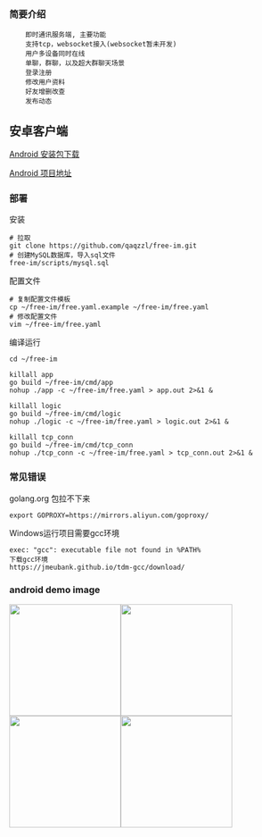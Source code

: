 ### 简要介绍
```
    即时通讯服务端, 主要功能
    支持tcp，websocket接入(websocket暂未开发)
    用户多设备同时在线
    单聊，群聊，以及超大群聊天场景
    登录注册
    修改用户资料
    好友增删改查
    发布动态
```

## 安卓客户端
[Android 安装包下载](https://cdn.qaqzz.com/app-free-release-v1.apk)

[Android 项目地址](https://github.com/qaqzzl/free-im-android)


### 部署
安装
```
# 拉取
git clone https://github.com/qaqzzl/free-im.git
# 创建MySQL数据库，导入sql文件
free-im/scripts/mysql.sql
```

配置文件
```
# 复制配置文件模板
cp ~/free-im/free.yaml.example ~/free-im/free.yaml
# 修改配置文件
vim ~/free-im/free.yaml
```

编译运行
```
cd ~/free-im

killall app
go build ~/free-im/cmd/app
nohup ./app -c ~/free-im/free.yaml > app.out 2>&1 &

killall logic
go build ~/free-im/cmd/logic
nohup ./logic -c ~/free-im/free.yaml > logic.out 2>&1 &

killall tcp_conn
go build ~/free-im/cmd/tcp_conn
nohup ./tcp_conn -c ~/free-im/free.yaml > tcp_conn.out 2>&1 &
```

### 常见错误
golang.org 包拉不下来
```
export GOPROXY=https://mirrors.aliyun.com/goproxy/
```

Windows运行项目需要gcc环境
```
exec: "gcc": executable file not found in %PATH%
下载gcc环境
https://jmeubank.github.io/tdm-gcc/download/
```

### android demo image
<img src="http://free-im-qn.qaqzz.com/docs/app1.png" width="200"/><img src="http://free-im-qn.qaqzz.com/docs/app2.png" width="200"/><img src="http://free-im-qn.qaqzz.com/docs/app3.png" width="200"/><img src="http://free-im-qn.qaqzz.com/docs/app4.png" width="200"/>
